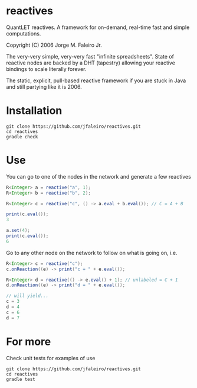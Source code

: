 # reactives

QuantLET reactives. A framework for on-demand, real-time fast and simple computations.

Copyright (C) 2006 Jorge M. Faleiro Jr.

The very-very simple, very-very fast "infinite spreadsheets". State of reactive nodes are backed by a DHT (tapestry) allowing your reactive bindings to scale literally forever.

The static, explicit, pull-based reactive framework if you are stuck in Java and still partying like it is 2006.

# Installation

```
git clone https://github.com/jfaleiro/reactives.git
cd reactives
gradle check
```

# Use

You can go to one of the nodes in the network and generate a few reactives

```java
R<Integer> a = reactive("a", 1);
R<Integer> b = reactive("b", 2);

R<Integer> c = reactive("c", () -> a.eval + b.eval()); // C = A + B

print(c.eval());
3

a.set(4);
print(c.eval());
6
```

Go to any other node on the network to follow on what is going on, i.e.

```java
R<Integer> c = reactive("c");
c.onReaction((e) -> print("c = " + e.eval());

R<Integer> d = reactive(() -> e.eval() + 1); // unlabeled = C + 1
d.onReaction((e) -> print("d = " + e.eval());

// will yield...
c = 3
d = 4
c = 6
d = 7
```

# For more

Check unit tests for examples of use

```
git clone https://github.com/jfaleiro/reactives.git
cd reactives
gradle test
```
